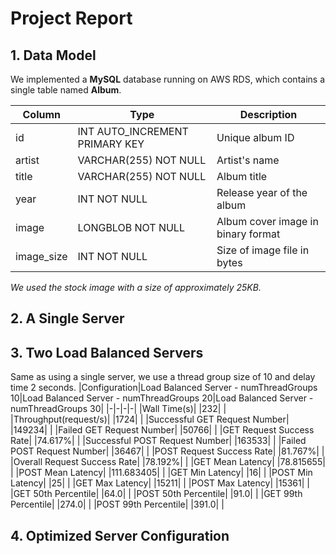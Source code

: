 # Project Report

## 1. Data Model
We implemented a **MySQL** database running on AWS RDS, which contains a single table named **Album**.

|Column|Type|Description|
|------|----|-----------|
|id|INT AUTO_INCREMENT PRIMARY KEY|Unique album ID|
|artist|VARCHAR(255) NOT NULL|Artist's name|
|title|VARCHAR(255) NOT NULL|Album title|
|year|INT NOT NULL|Release year of the album|
|image|LONGBLOB NOT NULL|Album cover image in binary format|
|image_size|INT NOT NULL|Size of image file in bytes|

*We used the stock image with a size of approximately 25KB.*

## 2. A Single Server

## 3. Two Load Balanced Servers
Same as using a single server, we use a thread group size of 10 and delay time 2 seconds. 
|Configuration|Load Balanced Server - numThreadGroups 10|Load Balanced Server - numThreadGroups 20|Load Balanced Server -numThreadGroups 30|
|-|-|-|-|
|Wall Time(s)| |232| |
|Throughput(request/s)| |1724| |
|Successful GET Request Number| |149234| |
|Failed GET Request Number| |50766| |
|GET Request Success Rate| |74.617%| |
|Successful POST Request Number| |163533| |
|Failed POST Request Number| |36467| |
|POST Request Success Rate| |81.767%| |
|Overall Request Success Rate| |78.192%| |
|GET Mean Latency| |78.815655| |
|POST Mean Latency| |111.683405| |
|GET Min Latency| |16| |
|POST Min Latency| |25| |
|GET Max Latency| |15211| |
|POST Max Latency| |15361| |
|GET 50th Percentile| |64.0| |
|POST 50th Percentile| |91.0| |
|GET 99th Percentile| |274.0| |
|POST 99th Percentile| |391.0| |



## 4. Optimized Server Configuration
